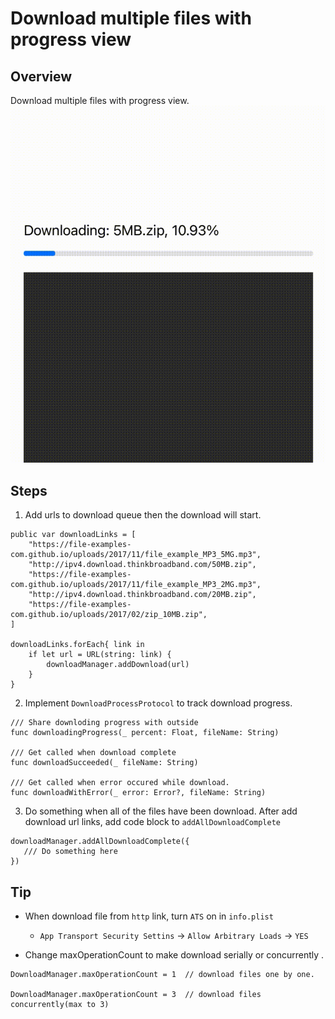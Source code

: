 # Download multiple files with progress view

## Overview
Download multiple files with progress view.
![](https://github.com/toka756/MultipleDownload/blob/mov/serialDownload.gif)

## Steps

1. Add urls to download queue then the download will start.

```
public var downloadLinks = [
    "https://file-examples-com.github.io/uploads/2017/11/file_example_MP3_5MG.mp3",
    "http://ipv4.download.thinkbroadband.com/50MB.zip",
    "https://file-examples-com.github.io/uploads/2017/11/file_example_MP3_2MG.mp3",
    "http://ipv4.download.thinkbroadband.com/20MB.zip",
    "https://file-examples-com.github.io/uploads/2017/02/zip_10MB.zip",
]

downloadLinks.forEach{ link in
    if let url = URL(string: link) {
        downloadManager.addDownload(url)
    }
}
```

2.  Implement `DownloadProcessProtocol` to track download progress.

```
/// Share downloding progress with outside
func downloadingProgress(_ percent: Float, fileName: String)

/// Get called when download complete
func downloadSucceeded(_ fileName: String)

/// Get called when error occured while download.
func downloadWithError(_ error: Error?, fileName: String)
```

3. Do something when all of the files have been download.
 After add download url links, add code block to  `addAllDownloadComplete`  

 ```
 downloadManager.addAllDownloadComplete({
    /// Do something here
 })
 
 ```
 
 ## Tip
 - When download file from `http` link, turn `ATS` on in `info.plist`
    - `App Transport Security Settins` -> `Allow Arbitrary Loads` -> `YES`

- Change maxOperationCount to make download serially or concurrently .
```
DownloadManager.maxOperationCount = 1  // download files one by one.

DownloadManager.maxOperationCount = 3  // download files concurrently(max to 3)
```
